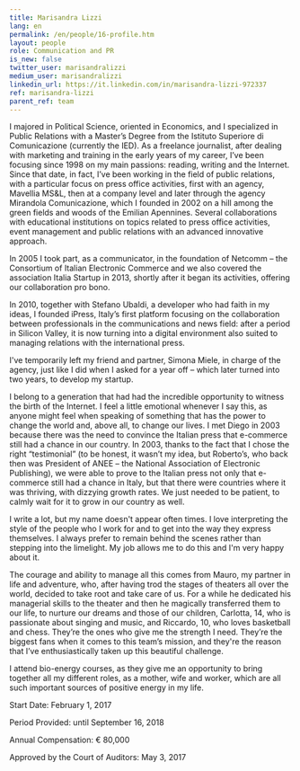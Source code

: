```yaml
---
title: Marisandra Lizzi
lang: en
permalink: /en/people/16-profile.htm
layout: people
role: Communication and PR
is_new: false
twitter_user: marisandralizzi
medium_user: marisandralizzi
linkedin_url: https://it.linkedin.com/in/marisandra-lizzi-972337
ref: marisandra-lizzi
parent_ref: team
---
```

I majored in Political Science, oriented in Economics, and I specialized in Public Relations with a Master’s Degree from the Istituto Superiore di Comunicazione (currently the IED). As a freelance journalist, after dealing with marketing and training in the early years of my career, I’ve been focusing since 1998 on my main passions: reading, writing and the Internet. Since that date, in fact, I’ve been working in the field of public relations, with a particular focus on press office activities, first with an agency, Mavellia MS&L, then at a company level and later through the agency Mirandola Comunicazione, which I founded in 2002 on a hill among the green fields and woods of the Emilian Apennines. Several collaborations with educational institutions on topics related to press office activities, event management and public relations with an advanced innovative approach.

In 2005 I took part, as a communicator, in the foundation of Netcomm – the Consortium of Italian Electronic Commerce and we also covered  the association Italia Startup in 2013, shortly after it began its activities, offering our collaboration pro bono.

In 2010, together with Stefano Ubaldi, a developer who had faith in my ideas, I founded iPress, Italy’s first platform focusing on the collaboration between professionals in the communications and news field: after a period in Silicon Valley, it is now turning into a digital environment also suited to managing relations with the international press.

I've temporarily left my friend and partner, Simona Miele, in charge of the agency, just like I did when I asked for a year off – which later turned into two years, to develop my startup.

I belong to a generation that had had the incredible opportunity to witness the birth of the Internet. I feel a little emotional whenever I say this, as anyone might feel when speaking of something that has the power to change the world and, above all, to change our lives. I met Diego in 2003 because there was the need to convince the Italian press that e-commerce still had a chance in our country. In 2003, thanks to the fact that I chose the right “testimonial” (to be honest, it wasn’t my idea, but Roberto’s, who back then was President of ANEE – the National Association of Electronic Publishing), we were able to prove to the Italian press not only that e-commerce still had a chance in Italy, but that there were countries where it was thriving, with dizzying growth rates. We just needed to be patient, to calmly wait for it to grow in our country  as well.

I write a lot, but my name doesn't appear often times. I love interpreting the style of the people who I work for and to get into the way they express themselves. I always prefer to remain behind the scenes rather than stepping into the limelight. My job allows me to do this and I'm very happy about it.

The courage and ability to manage all this comes from Mauro, my partner in life and adventure, who, after having trod the stages of theaters all over the world, decided to take root and take care of us. For a while he dedicated his managerial skills to the theater and then he magically transferred them to our life, to nurture our dreams and those of our children, Carlotta, 14, who is passionate about singing and music, and Riccardo, 10, who loves basketball and chess. They’re the ones who give me the strength I need. They’re the biggest fans when it comes to this team’s mission, and they're the reason that I’ve enthusiastically taken up this beautiful challenge.

I attend bio-energy courses, as they give me an opportunity to bring together all my different roles, as a mother, wife and worker, which are all such important sources of positive energy in my life.

Start Date: February 1, 2017

Period Provided: until September 16, 2018

Annual Compensation:  € 80,000

Approved by the Court of Auditors:  May 3, 2017
